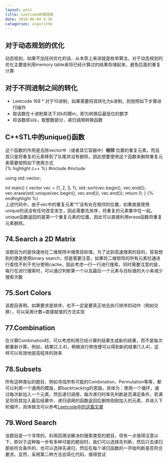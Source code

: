 ```yaml
---
layout: post
title: Leetcode刷题随笔
date: 2018-06-04 9:36
catagories: algorithm
---
```


## 对于动态规划的优化  
动态规划，如果不加任何优化的话，从本质上来讲就是枚举算法，对于动态规划的优化主要是利用memory table来将已经计算过的结果存储起来，避免后面的重复计算

## 对于不同进制之间的转化
* Leetcode 168 *
对于10进制，如果需要将其转化为k进制，则按照如下步骤进行操作  
* 取该数在十进制乘法下对k的模m，即为转换后最低位的数字  
* 将该数除以k，取整数部分，递归调用转换函数

## C++STL中的unique()函数  
这个函数的作用是去除vector中（或者其它容器中）**相邻** 位置的重复元素，而且其只是将重复的元素移到了队尾并没有删除，因此想要使用这个函数来删除重复元素需要按照如下使用方式  
{% highlight c++ %}
#include <vector>
#include <algorithm>

using std::vector;

int main() {
	vector<int> vec = {1, 2, 3, 1};
	std::sort(vec.begin(), vec.end());
	vec.erase(std::unique(vec.begin(), vec.end()), vec.end());
	return 0;
}
{% endhighlight %}  
上述代码中，由于vec中的重复元素“1”没有处在相邻的位置，如果直接使用unique的话没有任何改变发生，因此需要先排序，将重复的元素集中在一起。unique函数返回的是第一个重复元素的位置，因此可以直接利用erase函数将重复元素删除。

## 74.Search a 2D Matrix
该题目为的是快速地在二维矩阵中搜索目标值，为了达到高速搜索的目的，容易想到的便是使用binary search，但是需要注意，如果将二维矩阵的所有元素拉通进行查找不利于充分使用cache，因此考虑一行一行进行搜索，同时需要注意的是，每行在进行搜索时，可以通过判断第一个以及最后一个元素与目标值的大小来减少搜索次数

## 75.Sort Colors
该题目表明，如果要求是排序，也不一定是要真正地去执行排序的动作（例如交换），可以采用计数+直接赋值的方法实现

## 77.Combination
在计算Combination时，可以考虑利用已经计算的结果生成新的结果，而不是每次都重新计算。例如，结果[2,3,4]，稍微进行修改便可以得到新的结果[1,3,4]，这样可以有效地提高程序的效率

## 78.Subsets
所有这种类似的题目，例如寻找所有可能的Combination、Permutation等等，都可以利用一个通用的模版，即backtracking的思路。具体为：使用一个循环，通过每次新加入一个元素，然后递归调用，每次递归时率先判断是否满足条件，若满足则将其加入最后结果中，递归调用的函数返回后删除刚刚加入的元素，并进入下轮循环，具体做法可以参考[Leetcode中的这篇文章](https://leetcode.com/problems/subsets/discuss/27281/A-general-approach-to-backtracking-questions-in-Java-(Subsets-Permutations-Combination-Sum-Palindrome-Partitioning))

## 79.Word Search
该题目是一个寻常的，利用回溯法解决的搜索类型的题目，但有一点值得注意以下，即对于这种每一步有多种可能的题目时，我们可以选择先判断，然后只去递归那些符合条件的，也可以选择先递归，然后在每个递归函数的一开始判断是否符合要求。显然，采用第二种方法会简化代码，值得尝试
